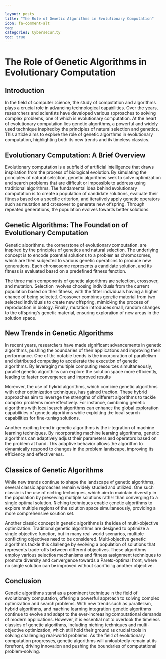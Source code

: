 ```yaml
---

layout: posts
title: "The Role of Genetic Algorithms in Evolutionary Computation"
icon: fa-comment-alt
tag:      
categories: Cybersecurity
toc: true
---
```




# The Role of Genetic Algorithms in Evolutionary Computation

## Introduction

In the field of computer science, the study of computation and algorithms plays a crucial role in advancing technological capabilities. Over the years, researchers and scientists have developed various approaches to solving complex problems, one of which is evolutionary computation. At the heart of evolutionary computation lies genetic algorithms, a powerful and widely used technique inspired by the principles of natural selection and genetics. This article aims to explore the role of genetic algorithms in evolutionary computation, highlighting both its new trends and its timeless classics.

## Evolutionary Computation: A Brief Overview

Evolutionary computation is a subfield of artificial intelligence that draws inspiration from the process of biological evolution. By simulating the principles of natural selection, genetic algorithms seek to solve optimization and search problems that are difficult or impossible to address using traditional algorithms. The fundamental idea behind evolutionary computation is to create a population of candidate solutions, evaluate their fitness based on a specific criterion, and iteratively apply genetic operators such as mutation and crossover to generate new offspring. Through repeated generations, the population evolves towards better solutions.

## Genetic Algorithms: The Foundation of Evolutionary Computation

Genetic algorithms, the cornerstone of evolutionary computation, are inspired by the principles of genetics and natural selection. The underlying concept is to encode potential solutions to a problem as chromosomes, which are then subjected to various genetic operations to produce new generations. Each chromosome represents a candidate solution, and its fitness is evaluated based on a predefined fitness function.

The three main components of genetic algorithms are selection, crossover, and mutation. Selection involves choosing individuals from the current population based on their fitness, with the fitter individuals having a higher chance of being selected. Crossover combines genetic material from two selected individuals to create new offspring, mimicking the process of reproduction in biology. Finally, mutation introduces small, random changes to the offspring's genetic material, ensuring exploration of new areas in the solution space.

## New Trends in Genetic Algorithms

In recent years, researchers have made significant advancements in genetic algorithms, pushing the boundaries of their applications and improving their performance. One of the notable trends is the incorporation of parallelism and distributed computing to accelerate the execution of genetic algorithms. By leveraging multiple computing resources simultaneously, parallel genetic algorithms can explore the solution space more efficiently, leading to faster convergence and improved results.

Moreover, the use of hybrid algorithms, which combine genetic algorithms with other optimization techniques, has gained traction. These hybrid approaches aim to leverage the strengths of different algorithms to tackle complex problems more effectively. For instance, combining genetic algorithms with local search algorithms can enhance the global exploration capabilities of genetic algorithms while exploiting the local search capabilities for fine-tuning solutions.

Another exciting trend in genetic algorithms is the integration of machine learning techniques. By incorporating machine learning algorithms, genetic algorithms can adaptively adjust their parameters and operators based on the problem at hand. This adaptive behavior allows the algorithm to dynamically respond to changes in the problem landscape, improving its efficiency and effectiveness.

## Classics of Genetic Algorithms

While new trends continue to shape the landscape of genetic algorithms, several classic approaches remain widely studied and utilized. One such classic is the use of niching techniques, which aim to maintain diversity in the population by preserving multiple solutions rather than converging to a single optimal solution. Niching techniques enable genetic algorithms to explore multiple regions of the solution space simultaneously, providing a more comprehensive solution set.

Another classic concept in genetic algorithms is the idea of multi-objective optimization. Traditional genetic algorithms are designed to optimize a single objective function, but in many real-world scenarios, multiple conflicting objectives need to be considered. Multi-objective genetic algorithms tackle this challenge by evolving a population of solutions that represents trade-offs between different objectives. These algorithms employ various selection mechanisms and fitness assignment techniques to promote diversity and convergence towards a Pareto-optimal front, where no single solution can be improved without sacrificing another objective.

## Conclusion

Genetic algorithms stand as a prominent technique in the field of evolutionary computation, offering a powerful approach to solving complex optimization and search problems. With new trends such as parallelism, hybrid algorithms, and machine learning integration, genetic algorithms continue to evolve and adapt to the ever-increasing computational demands of modern applications. However, it is essential not to overlook the timeless classics of genetic algorithms, including niching techniques and multi-objective optimization, which still hold their ground as crucial tools in solving challenging real-world problems. As the field of evolutionary computation progresses, genetic algorithms will undoubtedly remain at its forefront, driving innovation and pushing the boundaries of computational problem-solving.